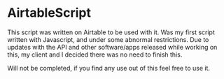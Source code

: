 # AirtableScript

This script was written on Airtable to be used with it. Was my first script written with Javascript, and under some abnormal restrictions. Due to updates with the API and other software/apps released while working on this, my client and I decided there was no need to finish this.

Will not be completed, if you find any use out of this feel free to use it.
